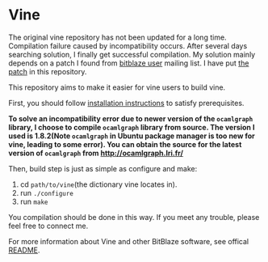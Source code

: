 # Vine

The original vine repository has not been updated for a long time. Compilation failure caused by incompatibility occurs. After several days searching solution, I finally get successful compilation. My solution mainly depends on a patch I found from [bitblaze user](groups.google.com/group/bitblaze-users) mailing list. I have put [the patch](https://github.com/idear1203/vine/blob/master/vine-1.0-1404.patch) in this repository.

This repository aims to make it easier for vine users to build vine.

First, you should follow [installation instructions](http://bitblaze.cs.berkeley.edu/release/vine-1.0/howto.pdf) to satisfy prerequisites.

**To solve an incompatibility error due to newer version of the `ocamlgraph` library, I choose to compile `ocamlgraph` library from source. The version I used is 1.8.2(Note `ocamlgraph` in Ubuntu package manager is too new for vine, leading to some error). You can obtain the source for the latest version of `ocamlgraph` from <http://ocamlgraph.lri.fr/>**

Then, build step is just as simple as configure and make:

1. cd `path/to/vine`(the dictionary vine locates in).
2. run `./configure`
3. run `make`

You compilation should be done in this way. If you meet any trouble, please feel free to connect me.

For more information about Vine and other BitBlaze software, see offical [README](https://github.com/idear1203/vine/blob/master/README).
